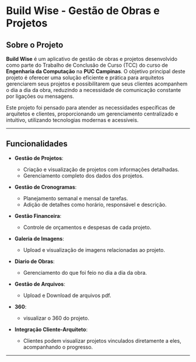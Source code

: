 # Build Wise - Gestão de Obras e Projetos

## Sobre o Projeto

**Build Wise** é um aplicativo de gestão de obras e projetos desenvolvido como parte do Trabalho de Conclusão de Curso (TCC) do curso de **Engenharia da Computação** na **PUC Campinas**. O objetivo principal deste projeto é oferecer uma solução eficiente e prática para arquitetos gerenciarem seus projetos e possibilitarem que seus clientes acompanhem o dia a dia da obra, reduzindo a necessidade de comunicação constante por ligações ou mensagens.

Este projeto foi pensado para atender as necessidades específicas de arquitetos e clientes, proporcionando um gerenciamento centralizado e intuitivo, utilizando tecnologias modernas e acessíveis.

---

## Funcionalidades

- **Gestão de Projetos**: 
  - Criação e visualização de projetos com informações detalhadas.
  - Gerenciamento completo dos dados dos projetos.

- **Gestão de Cronogramas**:
  - Planejamento semanal e mensal de tarefas.
  - Adição de detalhes como horário, responsável e descrição.

- **Gestão Financeira**:
  - Controle de orçamentos e despesas de cada projeto.

- **Galeria de Imagens**:
  - Upload e visualização de imagens relacionadas ao projeto.

- **Diario de Obras**:
  - Gerenciamento do que foi feio no dia a dia da obra.

- **Gestão de Arquivos**:
  - Upload e Download de arquivos pdf.

- **360**:
  - visualizar o 360 do projeto.

- **Integração Cliente-Arquiteto**:
  - Clientes podem visualizar projetos vinculados diretamente a eles, acompanhando o progresso.


---


